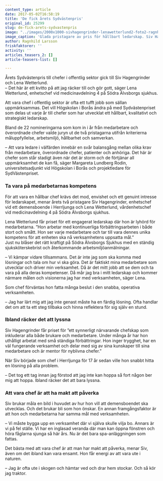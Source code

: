 ```yaml
---
content_type: article
date: 2017-05-02T16:58:19
title: 'De fick årets Sydvästenpris'
original_id: 25299
slug: de-fick-arets-sydvastenpris
image: "../images/2000x1000-sivhagengrinder-lenawetterlund2-foto2-ragnhildlarsson.jpg"
image_caption: 'Glada pristagare av pris för hållbart ledarskap. Siv Hagengrinder och Lena Wetterlund vann årets Sydvästenpris. '
author: Ragnhild Larsson
friskfaktorer: ''
activity: ''
articles_teasers_2: []
article-teasers-list: []

---
```


Årets Sydvästenpris till chefer i offentlig sektor gick till Siv Hagengrinder och Lena Wetterlund.  
– Det här är ett kvitto på att jag räcker till och gör gott, säger Lena Wetterlund, enhetschef vid medicinavdelning 4 på Södra Älvsborgs sjukhus.

Att vara chef i offentlig sektor är ofta ett tufft jobb som sällan uppmärksammas. Det vill Högskolan i Borås ändra på med Sydvästenpriset som delas ut varje år till chefer som har utvecklat ett hållbart, kvalitativt och strategiskt ledarskap.

Bland de 22 nomineringarna som kom in i år från medarbetare och överordnade chefer valde juryn ut de två pristagarna utifrån kriterierna måluppfyllelse, arbetsmiljö, hållbarhet och samverkan.

– Att vara ledare i välfärden innebär en svår balansgång mellan olika krav från medarbetare, överordnade chefer, patienter och anhöriga. Det här är chefer som står stadigt även när det är storm och de förtjänar all uppmärksamhet de kan få, säger Margareta Lundberg Rodin, universitetsadjunkt vid Högskolan i Borås och projektledare för SydVästenpriset.

### Ta vara på medarbetarnas kompetens

För att vara en hållbar chef krävs det mod, envishet och ett genuint intresse för ledarskapet, menar årets två pristagare Siv Hagengrinder, enhetschef vid ett demensboende i Herrljunga och Lena Wetterlund, vårdenhetschef vid medicinavdelning 4 på Södra Älvsborgs sjukhus.

Lena Wetterlund får priset för ett engagerat ledarskap där hon är lyhörd för medarbetarna. ”Hon arbetar med kontinuerliga förbättringsarbeten i både stort och smått. Hon ser varje medarbetare och tar till vara dennes unika kompetens för att enheten ska nå verksamhetens uppsatta mål.”  
Just nu blåser det rätt kraftigt på Södra Älvsborgs Sjukhus med en ständig sjuksköterskebrist och återkommande arbetsmiljöanmälningar.

– Vi kämpar vidare tillsammans. Det är inte jag som ska komma med lösningar och tala om hur vi ska göra. Det är faktiskt mina medarbetare som utvecklar och driver min verksamhet. Då är det mitt jobb att se dem och ta vara på alla deras kompetenser. Då mår jag bra i mitt ledarskap och kommer närmare målen och visionerna jag har med verksamheten, säger Lena.

Som chef förväntas hon fatta många beslut i den snabba, operativa verksamheten.

– Jag har lärt mig att jag inte genast måste ha en färdig lösning. Ofta handlar det om att ta ett steg tillbaka och hinna reflektera för sig själv en stund.

### Ibland räcker det att lyssna

Siv Hagengrinder får priset för ”ett synnerligt närvarande chefskap som inkluderar alla både brukare och medarbetare. Under många år har hon uthålligt arbetat med små ständiga förbättringar. Hon inger trygghet, har en väl fungerande verksamhet och delar med sig av sina kunskaper till sina medarbetare och är mentor för nyblivna chefer.”

När Siv började som chef i Herrljunga för 17 år sedan ville hon snabbt hitta en lösning på alla problem.

– Det tog ett tag innan jag förstod att jag inte kan hoppa så fort någon ber mig att hoppa. Ibland räcker det att bara lyssna.

### Att vara chef är att ha makt att påverka

Siv brukar måla en bild i huvudet av hur hon vill att demensboendet ska utvecklas. Och det brukar bli som hon önskar. En annan framgångsfaktor är att hon och medarbetarna har samma mål med verksamheten.

– Vi måste bygga upp en verksamhet där vi själva skulle vilja bo. Annars är vi på fel ställe. Vi har en inglasad veranda där man kan öppna fönstren och höra fåglarna sjunga så här års. Nu är det bara spa-anläggningen som fattas.

Det bästa med att vara chef är att man har makt att påverka, menar Siv, även om det ibland kan vara ensamt. Hon får energi av att vara ute i naturen.

– Jag är ofta ute i skogen och hämtar ved och drar hem stockar. Och så kör jag traktor.

